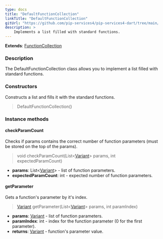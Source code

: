 ```yaml
---
type: docs
title: "DefaultFunctionCollection"
linkTitle: "DefaultFunctionCollection"
gitUrl: "https://github.com/pip-services4/pip-services4-dart/tree/main/pip-services4-expressions-dart"
description: > 
    Implements a list filled with standard functions.
---
```


**Extends**: [FunctionCollection](../function_collection)

### Description

The DefaultFunctionCollection class allows you to implement a list filled with standard functions.

### Constructors
Constructs a list and fills it with the standard functions.

> DefaultFunctionCollection()

### Instance methods

#### checkParamCount
Checks if params contains the correct number of function parameters (must be stored on the top of the params).
> void checkParamCount(List<[Variant](../../../variants/variant)> params, int expectedParamCount)

- **params**: List<[Variant](../../../variants/variant)> - list of function parameters.
- **expectedParamCount**: int - expected number of function parameters.

#### getParameter
Gets a function's parameter by it's index.

> [Variant](../../../variants/variant) getParameter(List<[Variant](../../../variants/variant)> params, int paramIndex)

- **params**: [Variant](../../../variants/variant) - list of function parameters.
- **paramIndex**: int - index for the function parameter (0 for the first parameter).
- **returns**: [Variant](../../../variants/variant) - function's parameter value.

